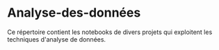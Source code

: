 # Analyse-des-données
Ce répertoire contient les notebooks de divers projets qui exploitent les techniques d'analyse de données.
